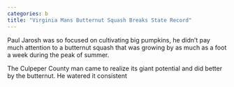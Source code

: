 ```yaml
---
categories: b
title: "Virginia Mans Butternut Squash Breaks State Record"
---
```


Paul Jarosh was so focused on cultivating big pumpkins, he didn’t pay much attention to a butternut squash that was growing by as much as a foot a week during the peak of summer.



The Culpeper County man came to realize its giant potential and did better by the butternut. He watered it consistent
